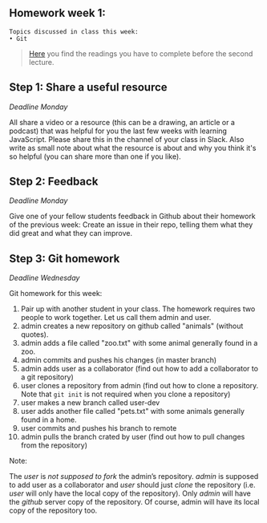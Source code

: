 ## Homework week 1:

```
Topics discussed in class this week:
• Git
```

>[Here](/Week2/README.md) you find the readings you have to complete before the second lecture.

## Step 1: Share a useful resource

_Deadline Monday_

All share a video or a resource (this can be a drawing, an article or a podcast) that was helpful for you the last few weeks with learning JavaScript. Please share this in the channel of your class in Slack. Also write as small note about what the resource is about and why you think it's so helpful (you can share more than one if you like).

## Step 2: Feedback

_Deadline Monday_

Give one of your fellow students feedback in Github about their homework of the previous week: Create an issue in their repo, telling them what they did great and what they can improve.


## Step 3: Git homework

_Deadline Wednesday_

Git homework for this week:

1. Pair up with another student in your class. The homework requires two people to work together. Let us call them admin and user.
2. admin creates a new repository on github called "animals" (without quotes).
3. admin adds a file called "zoo.txt" with some animal generally found in a zoo.
4. admin commits and pushes his changes (in master branch)
5. admin adds user as a collaborator (find out how to add a collaborator to a git repository)
6. user clones a repository from admin (find out how to clone a repository. Note that `git init` is not required when you clone a repository)
7. user makes a new branch called user-dev
8. user adds another file called "pets.txt" with some animals generally found in a home.
9. user commits and pushes his branch to remote
10. admin pulls the branch crated by user (find out  how to pull changes from the repository)

Note:

The *user* is  *not supposed to fork* the admin’s repository. *admin* is supposed to add user as a collaborator and *user* should just *clone* the repository (i.e. *user* will only have the local copy of the repository). Only *admin* will have the *github* server copy of the repository. Of course, admin will have its local copy of the repository too.
